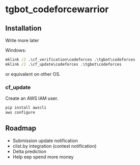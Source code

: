 # tgbot_codeforcewarrior

## Installation
Write more later

Windows:
```cmd
mklink /J .\cf_verification\codeforces .\tgbot\codeforces
mklink /J .\cf_update\codeforces .\tgbot\codeforces
```
or equivalent on other OS.

### cf_update
Create an AWS IAM user.
```bash
pip install awscli
aws configure
```

## Roadmap
- Submission update notification
- clist.by integration (contest notification)
- Delta prediction
- Help eep spend more money
